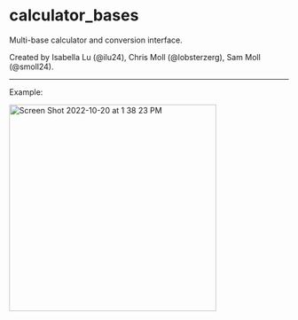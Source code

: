 # calculator_bases
Multi-base calculator and conversion interface.

Created by Isabella Lu (@ilu24), Chris Moll (@lobsterzerg), Sam Moll (@smoll24).

---
Example:

<img width="373" alt="Screen Shot 2022-10-20 at 1 38 23 PM" src="https://user-images.githubusercontent.com/98288767/197053239-3dea5f63-a5c5-4c3f-be89-2c442cef71a2.png">
